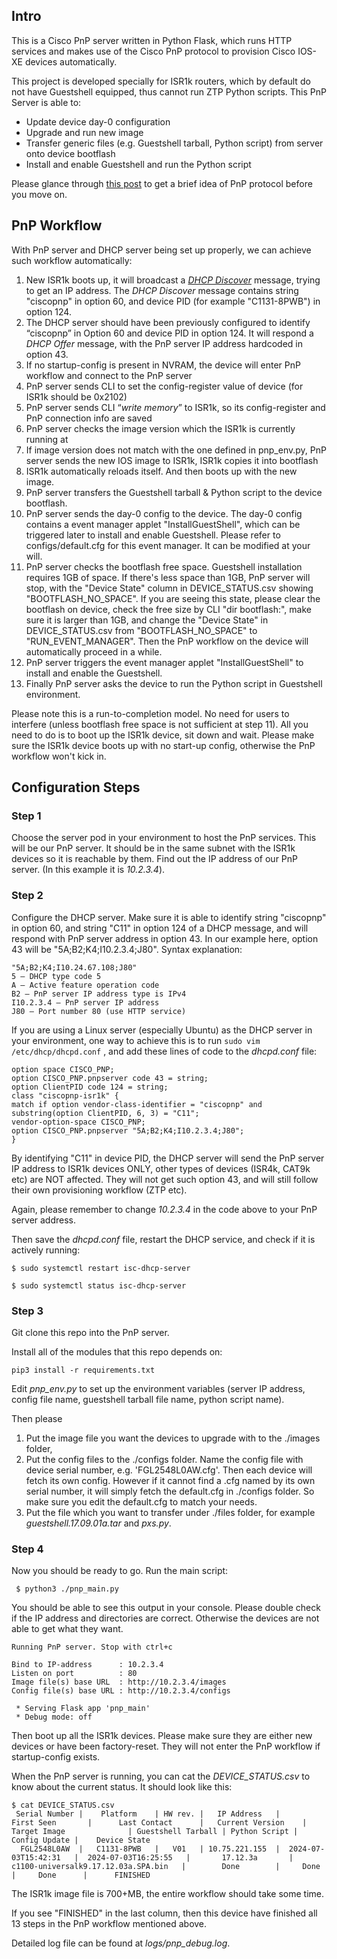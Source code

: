 ## Intro
This is a Cisco PnP server written in Python Flask, which runs HTTP services and makes use of the Cisco PnP protocol to provision Cisco IOS-XE devices automatically.

This project is developed specially for ISR1k routers, which by default do not have Guestshell equipped, thus cannot run ZTP Python scripts. This PnP Server is able to:
 - Update device day-0 configuration
 - Upgrade and run new image
 - Transfer generic files (e.g. Guestshell tarball, Python script) from server onto device bootflash
 - Install and enable Guestshell and run the Python script

Please glance through [this post](https://developer.cisco.com/site/open-plug-n-play/learn/learn-open-pnp-protocol/) to get a brief idea of PnP protocol before you move on.

## PnP Workflow
With PnP server and DHCP server being set up properly, we can achieve such workflow automatically:

 1. New ISR1k boots up, it will broadcast a [*DHCP Discover*](https://en.wikipedia.org/wiki/Dynamic_Host_Configuration_Protocol#Operation) message, trying to get an IP address. The *DHCP Discover* message contains string "ciscopnp" in option 60, and device PID (for example "C1131-8PWB") in option 124.
 2. The DHCP server should have been previously configured to identify  “ciscopnp” in Option 60 and device PID in option 124. It will respond a *DHCP Offer* message, with the PnP server IP address hardcoded in option 43.
 3. If no startup-config is present in NVRAM, the device will enter PnP workflow and connect to the PnP server
 4. PnP server sends CLI to set the config-register value of device (for ISR1k should be 0x2102)
 5. PnP server sends CLI “_write memory_” to ISR1k, so its config-register and PnP connection info are saved
 6. PnP server checks the image version which the ISR1k is currently running at
 7. If image version does not match with the one defined in pnp_env.py, PnP server sends the new IOS image to ISR1k, ISR1k copies it into bootflash
 8. ISR1k automatically reloads itself. And then boots up with the new image.
 9. PnP server transfers the Guestshell tarball & Python script to the device bootflash.
 10. PnP server sends the day-0 config to the device. The day-0 config contains a event manager applet "InstallGuestShell", which can be triggered later to install and enable Guestshell. Please refer to configs/default.cfg for this event manager. It can be modified at your will.
 11. PnP server checks the bootflash free space. Guestshell installation requires 1GB of space. If there's less space than 1GB, PnP server will stop, with the "Device State" column in DEVICE_STATUS.csv showing "BOOTFLASH_NO_SPACE". If you are seeing this state, please clear the bootflash on device, check the free size by CLI "dir bootflash:", make sure it is larger than 1GB, and change the "Device State" in DEVICE_STATUS.csv from "BOOTFLASH_NO_SPACE" to "RUN_EVENT_MANAGER". Then the PnP workflow on the device will automatically proceed in a while.
 12. PnP server triggers the event manager applet "InstallGuestShell" to install and enable the Guestshell.
 13. Finally PnP server asks the device to run the Python script in Guestshell environment.

Please note this is a run-to-completion model. No need for users to interfere (unless bootflash free space is not sufficient at step 11). All you need to do is to boot up the ISR1k device, sit down and wait.  Please make sure the ISR1k device boots up with no start-up config, otherwise the PnP workflow won't kick in.

## Configuration Steps
### Step 1
Choose the server pod in your environment to host the PnP services. This will be our PnP server. It should be in the same subnet with the ISR1k devices so it is reachable by them. Find out the IP address of our PnP server. (In this example it is *10.2.3.4*).
### Step 2
Configure the DHCP server. Make sure it is able to identify string "ciscopnp" in option 60, and string "C11" in option 124 of a DHCP message, and will respond with PnP server address in option 43. In our example here, option 43 will be "5A;B2;K4;I10.2.3.4;J80".
Syntax explanation:
```
"5A;B2;K4;I10.24.67.108;J80"
5 – DHCP type code 5
A – Active feature operation code
B2 – PnP server IP address type is IPv4
I10.2.3.4 – PnP server IP address
J80 – Port number 80 (use HTTP service)
```
If you are using a Linux server (especially Ubuntu) as the DHCP server in your environment, one way to achieve this is to run `sudo vim /etc/dhcp/dhcpd.conf` , and add these lines of code to the *dhcpd.conf* file:
```
option space CISCO_PNP;
option CISCO_PNP.pnpserver code 43 = string;
option ClientPID code 124 = string;
class "ciscopnp-isr1k" {
match if option vendor-class-identifier = "ciscopnp" and substring(option ClientPID, 6, 3) = "C11";
vendor-option-space CISCO_PNP;
option CISCO_PNP.pnpserver "5A;B2;K4;I10.2.3.4;J80";
}
```
By identifying "C11" in device PID, the DHCP server will send the PnP server IP address to ISR1k devices ONLY, other types of devices (ISR4k, CAT9k etc) are NOT affected. They will not get such option 43, and will still follow their own provisioning workflow (ZTP etc).

Again, please remember to change *10.2.3.4* in the code above to your PnP server address.

Then save the *dhcpd.conf* file, restart the DHCP service, and check if it is actively running:
```
$ sudo systemctl restart isc-dhcp-server

$ sudo systemctl status isc-dhcp-server
```

### Step 3
Git clone this repo into the PnP server.

Install all of the modules that this repo depends on:
```
pip3 install -r requirements.txt
```

Edit *pnp_env.py* to set up the environment variables (server IP address, config file name, guestshell tarball file name, python script name).

Then please
 1. Put the image file you want the devices to upgrade with to the ./images folder, 
 2. Put the config files to the ./configs folder. Name the config file with device serial number, e.g. 'FGL2548L0AW.cfg'. Then each device will fetch its own config. However if it cannot find a .cfg named by its own serial number, it will simply fetch the default.cfg in ./configs folder. So make sure you edit the default.cfg to match your needs.
 3. Put the file which you want to transfer under ./files folder, for example *guestshell.17.09.01a.tar* and *pxs.py*.

### Step 4
Now you should be ready to go. Run the main script:

     $ python3 ./pnp_main.py

You should be able to see this output in your console. Please double check if the IP address and directories are correct. Otherwise the devices are not able to get what they want.
```
Running PnP server. Stop with ctrl+c

Bind to IP-address      : 10.2.3.4
Listen on port          : 80
Image file(s) base URL  : http://10.2.3.4/images
Config file(s) base URL : http://10.2.3.4/configs

 * Serving Flask app 'pnp_main'
 * Debug mode: off
```
Then boot up all the ISR1k devices. Please make sure they are either new devices or  have been factory-reset. They will not enter the PnP workflow if startup-config exists.

When the PnP server is running, you can cat the *DEVICE_STATUS.csv* to know about the current status. It should look like this:
```
$ cat DEVICE_STATUS.csv
 Serial Number |    Platform    | HW rev. |   IP Address   |       First Seen       |      Last Contact      |   Current Version    |              Target Image              | Guestshell Tarball | Python Script | Config Update |    Device State    
  FGL2548L0AW  |   C1131-8PWB   |   V01   | 10.75.221.155  |  2024-07-03T15:42:31   |  2024-07-03T16:25:55   |       17.12.3a       |  c1100-universalk9.17.12.03a.SPA.bin   |        Done        |     Done      |     Done      |      FINISHED  
```
The ISR1k image file is 700+MB, the entire workflow should take some time.

If you see "FINISHED" in the last column, then this device have finished all 13 steps in the PnP workflow mentioned above.

Detailed log file can be found at *logs/pnp_debug.log*.